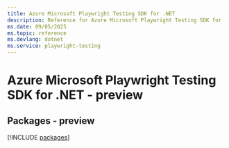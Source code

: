 ```yaml
---
title: Azure Microsoft Playwright Testing SDK for .NET
description: Reference for Azure Microsoft Playwright Testing SDK for .NET
ms.date: 09/05/2025
ms.topic: reference
ms.devlang: dotnet
ms.service: playwright-testing
---
```

# Azure Microsoft Playwright Testing SDK for .NET - preview
## Packages - preview
[!INCLUDE [packages](microsoft-playwright-testing-index.md)]